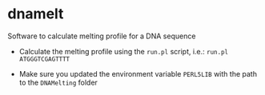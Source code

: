 # dnamelt

Software to calculate melting profile for a DNA sequence

- Calculate the melting profile using the `run.pl` script, i.e.:
  `run.pl ATGGGTCGAGTTTT`

- Make sure you updated the environment variable `PERL5LIB` with the path to the `DNAMelting` folder


